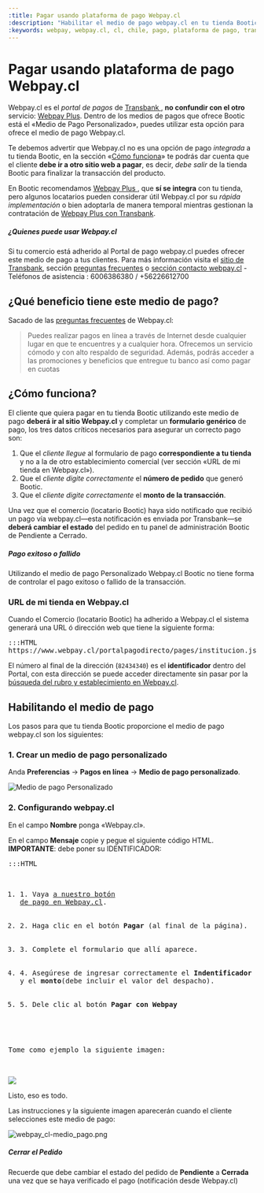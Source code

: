 ```yaml
---
:title: Pagar usando plataforma de pago Webpay.cl 
:description: "Habilitar el medio de pago webpay.cl en tu tienda Bootic"
:keywords: webpay, webpay.cl, cl, chile, pago, plataforma de pago, transbank 
---
```


# Pagar usando plataforma de pago Webpay.cl

Webpay.cl es el _portal de pagos_ de [ Transbank ][1], **no confundir con el otro** servicio: [Webpay
Plus][2]. Dentro de los medios de pagos que ofrece Bootic está el «Medio de Pago Personalizado», puedes
utilizar esta opción para ofrece el medio de pago Webpay.cl.

Te debemos advertir que Webpay.cl no es una opción de pago _integrada_ a tu tienda Bootic, en la sección
«[Cómo funciona][3]» te podrás dar cuenta que el cliente **debe ir a otro sitio web a pagar**, es decir, _debe salir_ de la tienda Bootic para finalizar la transacción del producto. 

En Bootic recomendamos [ Webpay Plus ][4], que **sí se integra** con tu tienda, pero algunos locatarios pueden considerar útil Webpay.cl por su _rápida implementación_ o bien adoptarla de manera temporal mientras gestionan la contratación de [Webpay Plus con Transbank][5].

<div class="note info">
    <h5>¿Quienes puede usar Webpay.cl</h5>
    <p>
    Si tu comercio está adherido al Portal de pago webpay.cl puedes ofrecer este medio de pago a tus clientes.
Para más información visita el <a href="https://www.transbank.cl/public/pagina_producto_webpay-cl.html">sitio
de Transbank</a>, sección <a href="https://www.webpay.cl/portalpagodirecto/pages/faq.jsf">preguntas
frecuentes</a> o <a href="https://www.webpay.cl/portalpagodirecto/pages/contacto.jsf">sección contacto webpay.cl</a> - Teléfonos de asistencia : 6006386380 / +56226612700
    </p>
</div>

## ¿Qué beneficio tiene este medio de pago?

Sacado de las [preguntas frecuentes][6] de Webpay.cl:

> Puedes realizar pagos en línea a través de Internet desde cualquier lugar en que
> te encuentres y a cualquier hora. Ofrecemos un servicio cómodo y con alto
> respaldo de seguridad. Además, podrás acceder a las promociones y beneficios que
> entregue tu banco así como pagar en cuotas

## ¿Cómo funciona?

El cliente que quiera pagar en tu tienda Bootic utilizando este medio de pago **deberá ir al sitio Webpay.cl**
y completar un **formulario genérico** de pago, los tres datos críticos necesarios para asegurar un correcto pago son: 

1. Que el _cliente llegue_ al formulario de pago **correspondiente a tu tienda** y no a la de otro establecimiento
   comercial (ver sección «URL de mi tienda en Webpay.cl»).
2. Que el _cliente digite correctamente_ el **número de pedido** que generó Bootic.
3. Que el _cliente digite correctamente_ el **monto de la transacción**.

Una vez que el comercio (locatario Bootic) haya sido notificado que recibió un pago vía webpay.cl—esta
notificación es enviada por Transbank—se **deberá cambiar el estado** del pedido en tu panel de administración
Bootic de Pendiente a Cerrado.

<div class="note warning">
    <h5>Pago exitoso o fallido</h5>
    <p>Utilizando el medio de pago Personalizado Webpay.cl Bootic no tiene forma de controlar el
pago exitoso o fallido de la transacción.
    </p>
</div>

### URL de mi tienda en Webpay.cl

Cuando el Comercio (locatario Bootic) ha adherido a Webpay.cl el sistema generará una URL ó dirección web que tiene la siguiente
forma:

<pre>:::HTML
https://www.webpay.cl/portalpagodirecto/pages/institucion.jsf?idEstablecimiento=82434340
</pre>

El número al final de la dirección (`82434340`) es el **identificador** dentro del Portal, con esta dirección se puede acceder
directamente sin pasar por la [búsqueda del rubro y establecimiento en Webpay.cl][7].

## Habilitando el medio de pago

Los pasos para que tu tienda Bootic proporcione el medio de pago webpay.cl son los
siguientes:

### 1. Crear un medio de pago personalizado

Anda **Preferencias** &rarr; **Pagos en línea** &rarr; **Medio de pago personalizado**. 

![Medio de pago Personalizado][8]

### 2. Configurando webpay.cl

En el campo **Nombre** ponga «Webpay.cl».

En el campo **Mensaje** copie y pegue el siguiente código HTML. **IMPORTANTE**: debe poner su IDENTIFICADOR:

<pre>:::HTML
<ol>
  <li>1. Vaya <a
href="https://www.webpay.cl/portalpagodirecto/pages/institucion.jsf?idEstablecimiento=IDENTIFICADOR">a nuestro botón
de pago en Webpay.cl</a>.</li>
  <li>2. Haga clic en el botón <strong>Pagar</strong> (al final de la página).</li>
  <li>3. Complete el formulario que allí aparece.</li>
  <li>4. Asegúrese de ingresar correctamente el <strong>Indentificador del pago</strong>(código del pedido)
y el <strong>monto</strong>(debe incluir el valor del despacho).</li>
  <li>5. Dele clic al botón <strong>Pagar con Webpay</strong></li> 
</ol>

<p>Tome como ejemplo la siguiente imagen:</p>

<img src="http://www.bootic.net/images/webpay_cl-medio_pago_ejm.png" />
</pre>

Listo, eso es todo.

Las instrucciones y la siguiente imagen aparecerán cuando el cliente selecciones este medio de pago:

![ webpay_cl-medio_pago.png ][9]

<div class="note tip">
    <h5>Cerrar el Pedido</h5>
    <p>Recuerde que debe cambiar el estado del pedido de <strong>Pendiente</strong> a <strong>Cerrada</strong> una vez que se haya verificado el pago (notificación desde Webpay.cl)</p>
</div>


[1]: https://www.transbank.cl/public/pagina_producto_03.html "Transbank: Webpay Plus"
[2]: /es/configuracion/medios-de-pago/webpay "Bootic: Medio de pago webpay plus"
[3]: #toc_2 "Ir a sección Como Funciona"
[4]: /es/configuracion/medios-de-pago/webpay "Bootic: Medio de pago webpay plus"
[5]: https://www.transbank.cl/public/pagina_producto_03.html "Transbank: Webpay Plus"
[6]: https://www.webpay.cl/portalpagodirecto/pages/faq.jsf
[7]: https://www.webpay.cl/portalpagodirecto/pages/index.jsf
[8]: /img/admin/webpay_cl_01.png
[9]: /img/admin/webpay_cl-medio_pago.png
